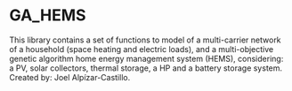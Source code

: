 # GA_HEMS
This library contains a set of functions to model of a multi-carrier network of a household (space heating and electric loads), and a multi-objective genetic algorithm home energy management system (HEMS), considering: a PV, solar collectors, thermal storage, a HP and a battery storage system. Created by: Joel Alpízar-Castillo.
